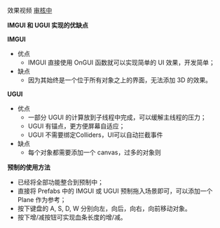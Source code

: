 效果视频 [审核中]()

**IMGUI 和 UGUI 实现的优缺点**

**IMGUI**

* 优点
  * IMGUI 直接使用 OnGUI 函数就可以实现简单的 UI 效果，开发简单；
* 缺点
  * 因为其始终是一个位于所有对象之上的界面，无法添加 3D 的效果。

**UGUI**

* 优点
  * 一部分 UGUI 的计算放到子线程中完成，可以缓解主线程的压力；
  * UGUI 有锚点，更方便屏幕自适应；
  * UGUI 不需要绑定Colliders，UI可以自动拦截事件
* 缺点
  * 每个对象都需要添加一个 canvas，过多的对象则

**预制的使用方法**

* 已经将全部功能整合到预制中；
* 直接将 Prefabs 中的 IMGUI 或 UGUI 预制拖入场景即可，可以添加一个 Plane 作为参考；
* 按下键盘的 A, S, D, W 分别向左，向后，向右，向前移动对象。
* 按下增/减按钮可实现血条长度的增/减。